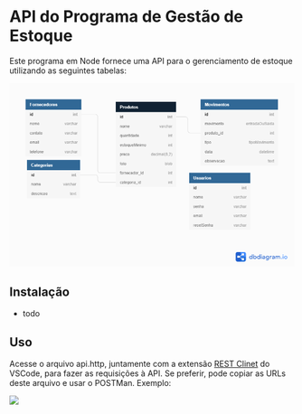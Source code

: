 # API do Programa de Gestão de Estoque

Este programa em Node fornece uma API para o gerenciamento de estoque utilizando as seguintes tabelas:

![](tabelas.png)

## Instalação

- todo

## Uso

Acesse o arquivo api.http, juntamente com a extensão [REST Clinet](https://marketplace.visualstudio.com/items?itemName=humao.rest-client) do VSCode, para fazer as requisições à API. Se preferir, pode copiar as URLs deste arquivo e usar o POSTMan. Exemplo:

![](https://raw.githubusercontent.com/Huachao/vscode-restclient/master/images/usage.gif)